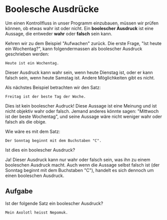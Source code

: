Boolesche Ausdrücke
=======

Um einen Kontrollfluss in unser Programm einzubauen, müssen wir prüfen können, ob etwas wahr ist oder nicht. 
Ein **boolescher Ausdruck** ist eine Aussage, die entweder **wahr** oder **falsch** sein kann.

Kehren wir zu dem Beispiel "Aufwachen" zurück. Die erste Frage, "Ist heute ein Wochentag?", kann folgendermassen
als boolescher Ausdruck geschrieben werden:

`Heute ist ein Wochentag.`

Dieser Ausdruck kann wahr sein, wenn heute Dienstag ist, oder er kann falsch sein, wenn heute Samstag ist. 
Andere Möglichkeiten gibt es nicht.

Als nächstes Beispiel betrachten wir den Satz:

`Freitag ist der beste Tag der Woche.`

Dies ist kein boolescher Audruck! Diese Aussage ist eine Meinung und ist nicht objektiv wahr oder falsch. Jemand anderes könnte sagen: "Mittwoch ist der beste Wochentag", und seine Aussage wäre nicht weniger wahr oder falsch als die obige.

Wie wäre es mit dem Satz:

`Der Sonntag beginnt mit dem Buchstaben "C".`

Ist dies ein boolescher Ausdruck?

Ja! Dieser Ausdruck kann nur wahr oder falsch sein, was ihn zu einem booleschen Ausdruck macht. Auch wenn die Aussage selbst falsch ist (der Sonntag beginnt mit dem Buchstaben "C"), handelt es sich dennoch um einen booleschen Ausdruck.


Aufgabe
------

Ist der folgende Satz ein boolescher Ausdruck?

``Mein Axolotl heisst Nepomuk.``
